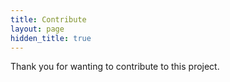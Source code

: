 ```yaml
---
title: Contribute
layout: page
hidden_title: true
---
```


Thank you for wanting to contribute to this project.
